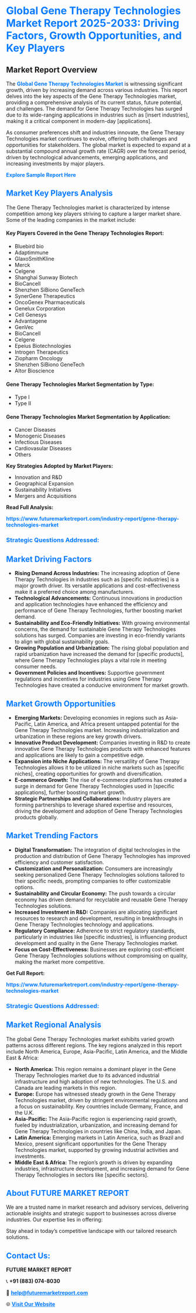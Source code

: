 <h1 style="color: #007BFF;">Global Gene Therapy Technologies Market Report 2025-2033: Driving Factors, Growth Opportunities, and Key Players</h1>

<section id="overview">
<h2>Market Report Overview</h2>
<p>The <a href="https://www.futuremarketreport.com/industry-report/gene-therapy-technologies-market" style="color: #007BFF; text-decoration: none;"><strong>Global Gene Therapy Technologies Market</strong></a> is witnessing significant growth, driven by increasing demand across various industries. This report delves into the key aspects of the Gene Therapy Technologies market, providing a comprehensive analysis of its current status, future potential, and challenges. The demand for Gene Therapy Technologies has surged due to its wide-ranging applications in industries such as [insert industries], making it a critical component in modern-day [applications].</p>
<p>As consumer preferences shift and industries innovate, the Gene Therapy Technologies market continues to evolve, offering both challenges and opportunities for stakeholders. The global market is expected to expand at a substantial compound annual growth rate (CAGR) over the forecast period, driven by technological advancements, emerging applications, and increasing investments by major players.</p>
</section>

<section id="overview">
<p><a href="https://www.futuremarketreport.com/request-sample/reportId=106460" style="color: #007BFF; text-decoration: none;"><strong>Explore Sample Report Here</strong></a></p>
</section>

<section id="key-players">
<h2 style="color: #007BFF;">Market Key Players Analysis</h2>
<p>The Gene Therapy Technologies market is characterized by intense competition among key players striving to capture a larger market share. Some of the leading companies in the market include:</p>
<h4>Key Players Covered in the Gene Therapy Technologies Report:</h4>
<ul><li>Bluebird bio</li><li>Adaptimmune</li><li>GlaxoSmithKline</li><li>Merck</li><li>Celgene</li><li>Shanghai Sunway Biotech</li><li>BioCancell</li><li>Shenzhen SiBiono GeneTech</li><li>SynerGene Therapeutics</li><li>OncoGenex Pharmaceuticals</li><li>Genelux Corporation</li><li>Cell Genesys</li><li>Advantagene</li><li>GenVec</li><li>BioCancell</li><li>Celgene</li><li>Epeius Biotechnologies</li><li>Introgen Therapeutics</li><li>Ziopharm Oncology</li><li>Shenzhen SiBiono GeneTech</li><li>Altor Bioscience</li></ul>
<h4>Gene Therapy Technologies Market Segmentation by Type:</h4>
<ul><li>Type I</li><li>Type II</li></ul>

<h4>Gene Therapy Technologies Market Segmentation by Application:</h4>
<ul><li>Cancer Diseases</li><li>Monogenic Diseases</li><li>Infectious Diseases</li><li>Cardiovasular Diseases</li><li>Others</li></ul>
<p><strong>Key Strategies Adopted by Market Players:</strong></p>
<ul>
<li>Innovation and R&D</li>
<li>Geographical Expansion</li>
<li>Sustainability Initiatives</li>
<li>Mergers and Acquisitions</li>
</ul>
</section>

<section>
<p><strong>Read Full Analysis: </strong></p><a href="https://www.futuremarketreport.com/industry-report/gene-therapy-technologies-market" style="color: #007BFF; text-decoration: none;"><strong>https://www.futuremarketreport.com/industry-report/gene-therapy-technologies-market</strong></a>
<h3 style="color: #007BFF;">Strategic Questions Addressed:</h3>
</section>

<section id="driving-factors">
<h2 style="color: #007BFF;">Market Driving Factors</h2>
<ul>
<li><strong>Rising Demand Across Industries:</strong> The increasing adoption of Gene Therapy Technologies in industries such as [specific industries] is a major growth driver. Its versatile applications and cost-effectiveness make it a preferred choice among manufacturers.</li>
<li><strong>Technological Advancements:</strong> Continuous innovations in production and application technologies have enhanced the efficiency and performance of Gene Therapy Technologies, further boosting market demand.</li>
<li><strong>Sustainability and Eco-Friendly Initiatives:</strong> With growing environmental concerns, the demand for sustainable Gene Therapy Technologies solutions has surged. Companies are investing in eco-friendly variants to align with global sustainability goals.</li>
<li><strong>Growing Population and Urbanization:</strong> The rising global population and rapid urbanization have increased the demand for [specific products], where Gene Therapy Technologies plays a vital role in meeting consumer needs.</li>
<li><strong>Government Policies and Incentives:</strong> Supportive government regulations and incentives for industries using Gene Therapy Technologies have created a conducive environment for market growth.</li>
</ul>
</section>

<section id="growth-opportunities">
<h2 style="color: #007BFF;">Market Growth Opportunities</h2>
<ul>
<li><strong>Emerging Markets:</strong> Developing economies in regions such as Asia-Pacific, Latin America, and Africa present untapped potential for the Gene Therapy Technologies market. Increasing industrialization and urbanization in these regions are key growth drivers.</li>
<li><strong>Innovative Product Development:</strong> Companies investing in R&D to create innovative Gene Therapy Technologies products with enhanced features and applications are likely to gain a competitive edge.</li>
<li><strong>Expansion into Niche Applications:</strong> The versatility of Gene Therapy Technologies allows it to be utilized in niche markets such as [specific niches], creating opportunities for growth and diversification.</li>
<li><strong>E-commerce Growth:</strong> The rise of e-commerce platforms has created a surge in demand for Gene Therapy Technologies used in [specific applications], further boosting market growth.</li>
<li><strong>Strategic Partnerships and Collaborations:</strong> Industry players are forming partnerships to leverage shared expertise and resources, driving the development and adoption of Gene Therapy Technologies products globally.</li>
</ul>
</section>

<section id="trending-factors">
<h2 style="color: #007BFF;">Market Trending Factors</h2>
<ul>
<li><strong>Digital Transformation:</strong> The integration of digital technologies in the production and distribution of Gene Therapy Technologies has improved efficiency and customer satisfaction.</li>
<li><strong>Customization and Personalization:</strong> Consumers are increasingly seeking personalized Gene Therapy Technologies solutions tailored to their specific needs, prompting companies to offer customizable options.</li>
<li><strong>Sustainability and Circular Economy:</strong> The push towards a circular economy has driven demand for recyclable and reusable Gene Therapy Technologies solutions.</li>
<li><strong>Increased Investment in R&D:</strong> Companies are allocating significant resources to research and development, resulting in breakthroughs in Gene Therapy Technologies technology and applications.</li>
<li><strong>Regulatory Compliance:</strong> Adherence to strict regulatory standards, particularly in industries like [specific industries], is influencing product development and quality in the Gene Therapy Technologies market.</li>
<li><strong>Focus on Cost-Effectiveness:</strong> Businesses are exploring cost-efficient Gene Therapy Technologies solutions without compromising on quality, making the market more competitive.</li>
</ul>
</section>

<section>
<p><strong>Get Full Report: </strong></p><a href="https://www.futuremarketreport.com/industry-report/gene-therapy-technologies-market" style="color: #007BFF; text-decoration: none;"><strong>https://www.futuremarketreport.com/industry-report/gene-therapy-technologies-market</strong></a>
<h3 style="color: #007BFF;">Strategic Questions Addressed:</h3>
</section>


<section id="regional-analysis">
<h2 style="color: #007BFF;">Market Regional Analysis</h2>
<p>The global Gene Therapy Technologies market exhibits varied growth patterns across different regions. The key regions analyzed in this report include North America, Europe, Asia-Pacific, Latin America, and the Middle East & Africa:</p>
<ul>
<li><strong>North America:</strong> This region remains a dominant player in the Gene Therapy Technologies market due to its advanced industrial infrastructure and high adoption of new technologies. The U.S. and Canada are leading markets in this region.</li>
<li><strong>Europe:</strong> Europe has witnessed steady growth in the Gene Therapy Technologies market, driven by stringent environmental regulations and a focus on sustainability. Key countries include Germany, France, and the U.K.</li>
<li><strong>Asia-Pacific:</strong> The Asia-Pacific region is experiencing rapid growth, fueled by industrialization, urbanization, and increasing demand for Gene Therapy Technologies in countries like China, India, and Japan.</li>
<li><strong>Latin America:</strong> Emerging markets in Latin America, such as Brazil and Mexico, present significant opportunities for the Gene Therapy Technologies market, supported by growing industrial activities and investments.</li>
<li><strong>Middle East & Africa:</strong> The region’s growth is driven by expanding industries, infrastructure development, and increasing demand for Gene Therapy Technologies in sectors like [specific sectors].</li>
</ul>
</section>

<footer>
<h2 style="color: #007BFF;">About FUTURE MARKET REPORT</h2>
<p>We are a trusted name in market research and advisory services, delivering actionable insights and strategic support to businesses across diverse industries. Our expertise lies in offering:</p>

<p>Stay ahead in today’s competitive landscape with our tailored research solutions.</p>

<h2 style="color: #007BFF;">Contact Us:</h2>
<p><strong>FUTURE MARKET REPORT</strong></p>
<p>📞 <strong>+91 (883) 074-8030</strong></p>
<p>📧 <strong><a href="mailto:help@futuremarketreport.com" style="color: #007BFF;">help@futuremarketreport.com</a></strong></p>
<p>🌐 <strong><a href="https://www.futuremarketreport.com/" style="color: #007BFF;">Visit Our Website</a></strong></p>
</footer>